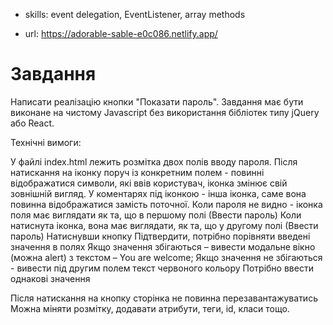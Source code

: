 -   skills: event delegation, EventListener, array methods

-   url: https://adorable-sable-e0c086.netlify.app/

# Завдання

Написати реалізацію кнопки "Показати пароль". Завдання має бути виконане на чистому Javascript без використання бібліотек типу jQuery або React.

Технічні вимоги:

У файлі index.html лежить розмітка двох полів вводу пароля.
Після натискання на іконку поруч із конкретним полем - повинні відображатися символи, які ввів користувач, іконка змінює свій зовнішній вигляд. У коментарях під іконкою - інша іконка, саме вона повинна відображатися замість поточної.
Коли пароля не видно - іконка поля має виглядати як та, що в першому полі (Ввести пароль)
Коли натиснута іконка, вона має виглядати, як та, що у другому полі (Ввести пароль)
Натиснувши кнопку Підтвердити, потрібно порівняти введені значення в полях
Якщо значення збігаються – вивести модальне вікно (можна alert) з текстом – You are welcome;
Якщо значення не збігаються - вивести під другим полем текст червоного кольору Потрібно ввести однакові значення

Після натискання на кнопку сторінка не повинна перезавантажуватись
Можна міняти розмітку, додавати атрибути, теги, id, класи тощо.
